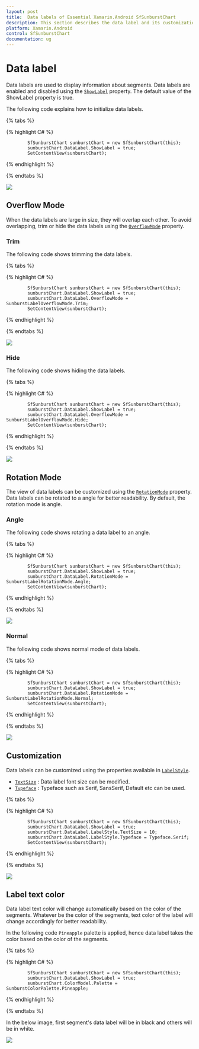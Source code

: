 ```yaml
---
layout: post
title:  Data labels of Essential Xamarin.Android SfSunburstChart
description: This section describes the data label and its customization.
platform: Xamarin.Android
control: SfSunburstChart
documentation: ug
---
```


# Data label

Data labels are used to display information about segments. Data labels are enabled and disabled using the [`ShowLabel`](https://help.syncfusion.com/cr/cref_files/xamarin-android/sfsunburstchart/Syncfusion.SfSunburstChart.Android~Syncfusion.SfSunburstChart.Android.SunburstChartDataLabel~ShowLabel.html) property. The default value of the ShowLabel property is true.

The following code explains how to initialize data labels.

{% tabs %} 

{% highlight C# %} 

            SfSunburstChart sunburstChart = new SfSunburstChart(this);
            sunburstChart.DataLabel.ShowLabel = true;  
            SetContentView(sunburstChart);         

{% endhighlight %}

{% endtabs %} 

![](Datalabel_images/DataLabel.jpg)

## Overflow Mode

When the data labels are large in size, they will overlap each other. To avoid overlapping, trim or hide the data labels using the [`OverflowMode`](https://help.syncfusion.com/cr/cref_files/xamarin-android/sfsunburstchart/Syncfusion.SfSunburstChart.Android~Syncfusion.SfSunburstChart.Android.SunburstChartDataLabel~OverflowMode.html) property.

### Trim

The following code shows trimming the data labels.

{% tabs %} 

{% highlight C# %} 

            SfSunburstChart sunburstChart = new SfSunburstChart(this);
            sunburstChart.DataLabel.ShowLabel = true; 
            sunburstChart.DataLabel.OverflowMode = SunburstLabelOverflowMode.Trim; 
            SetContentView(sunburstChart);  

{% endhighlight %}

{% endtabs %} 

![](Datalabel_images/Trim.jpg)

### Hide

The following code shows hiding the data labels.

{% tabs %}

{% highlight C# %} 

            SfSunburstChart sunburstChart = new SfSunburstChart(this);
            sunburstChart.DataLabel.ShowLabel = true; 
            sunburstChart.DataLabel.OverflowMode = SunburstLabelOverflowMode.Hide; 
            SetContentView(sunburstChart);           

{% endhighlight %}

{% endtabs %} 

![](Datalabel_images/Hide.jpg)

## Rotation Mode

The view of data labels can be customized using the [`RotationMode`](https://help.syncfusion.com/cr/cref_files/xamarin-android/sfsunburstchart/Syncfusion.SfSunburstChart.Android~Syncfusion.SfSunburstChart.Android.SunburstChartDataLabel~RotationMode.html) property. Data labels can be rotated to a angle for better readability. By default, the rotation mode is angle.

### Angle

The following code shows rotating a data label to an angle.

{% tabs %} 

{% highlight C# %} 

            SfSunburstChart sunburstChart = new SfSunburstChart(this);
            sunburstChart.DataLabel.ShowLabel = true; 
            sunburstChart.DataLabel.RotationMode = SunburstLabelRotationMode.Angle;           
            SetContentView(sunburstChart);         

{% endhighlight %}

{% endtabs %} 

![](Datalabel_images/DataLabel.jpg)

### Normal

The following code shows normal mode of data labels.

{% tabs %} 

{% highlight C# %} 

            SfSunburstChart sunburstChart = new SfSunburstChart(this);
            sunburstChart.DataLabel.ShowLabel = true; 
            sunburstChart.DataLabel.RotationMode = SunburstLabelRotationMode.Normal;         
            SetContentView(sunburstChart);              

{% endhighlight %}

{% endtabs %} 

![](Datalabel_images/NormalMode.jpg)

## Customization

Data labels can be customized using the properties available in [`LabelStyle`](https://help.syncfusion.com/cr/cref_files/xamarin-android/sfsunburstchart/Syncfusion.SfSunburstChart.Android~Syncfusion.SfSunburstChart.Android.SunburstChartDataLabel~LabelStyle.html).

* [`TextSize`](https://help.syncfusion.com/cr/cref_files/xamarin-android/sfsunburstchart/Syncfusion.SfSunburstChart.Android~Syncfusion.SfSunburstChart.Android.SunburstChartLabelStyle~TextSize.html) : Data label font size can be modified.
* [`Typeface`](https://help.syncfusion.com/cr/cref_files/xamarin-android/sfsunburstchart/Syncfusion.SfSunburstChart.Android~Syncfusion.SfSunburstChart.Android.SunburstChartLabelStyle~Typeface.html) : Typeface such as Serif, SansSerif, Default etc can be used.

{% tabs %} 

{% highlight C# %} 

            SfSunburstChart sunburstChart = new SfSunburstChart(this);
            sunburstChart.DataLabel.ShowLabel = true;           
            sunburstChart.DataLabel.LabelStyle.TextSize = 10;
            sunburstChart.DataLabel.LabelStyle.Typeface = Typeface.Serif;
            SetContentView(sunburstChart);  

{% endhighlight %}

{% endtabs %} 

![](Datalabel_images/LabelStyle.png)

## Label text color

Data label text color will change automatically based on the color of the segments. Whatever be the color of the segments, text color of the label will change accordingly for better readability.

In the following code `Pineapple` palette is applied, hence data label takes the color based on the color of the segments.

{% tabs %} 

{% highlight C# %}

            SfSunburstChart sunburstChart = new SfSunburstChart(this);
            sunburstChart.DataLabel.ShowLabel = true;  
            sunburstChart.ColorModel.Palette = SunburstColorPalette.Pineapple;

{% endhighlight %}

{% endtabs %} 

In the below image, first segment's data label will be in black and others will be in white.

![](Datalabel_images/DataLabelColor.png)
